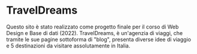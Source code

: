 # TravelDreams
Questo sito è stato realizzato come progetto finale per il corso di Web Design e Base di dati (2022).
TravelDreams, è un'agenzia di viaggi, che tramite le sue pagine sottoforma di "blog", presenta diverse idee di viaggio e 5 destinazioni da visitare assolutamente in Italia.
